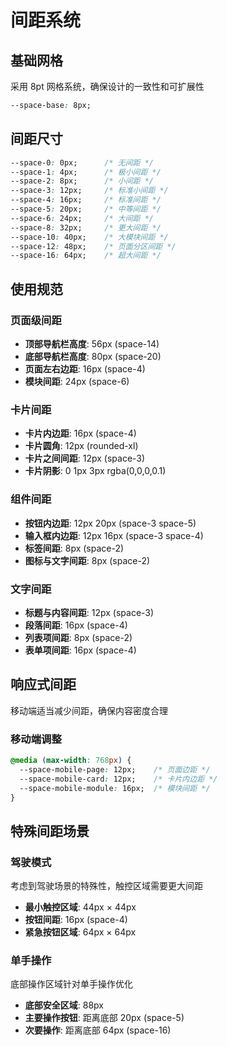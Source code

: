 # 间距系统

## 基础网格
采用 8pt 网格系统，确保设计的一致性和可扩展性

```css
--space-base: 8px;
```

## 间距尺寸
```css
--space-0: 0px;      /* 无间距 */
--space-1: 4px;      /* 极小间距 */
--space-2: 8px;      /* 小间距 */
--space-3: 12px;     /* 标准小间距 */
--space-4: 16px;     /* 标准间距 */
--space-5: 20px;     /* 中等间距 */
--space-6: 24px;     /* 大间距 */
--space-8: 32px;     /* 更大间距 */
--space-10: 40px;    /* 大模块间距 */
--space-12: 48px;    /* 页面分区间距 */
--space-16: 64px;    /* 超大间距 */
```

## 使用规范

### 页面级间距
- **顶部导航栏高度**: 56px (space-14)
- **底部导航栏高度**: 80px (space-20)
- **页面左右边距**: 16px (space-4)
- **模块间距**: 24px (space-6)

### 卡片间距
- **卡片内边距**: 16px (space-4)
- **卡片圆角**: 12px (rounded-xl)
- **卡片之间间距**: 12px (space-3)
- **卡片阴影**: 0 1px 3px rgba(0,0,0,0.1)

### 组件间距
- **按钮内边距**: 12px 20px (space-3 space-5)
- **输入框内边距**: 12px 16px (space-3 space-4)
- **标签间距**: 8px (space-2)
- **图标与文字间距**: 8px (space-2)

### 文字间距
- **标题与内容间距**: 12px (space-3)
- **段落间距**: 16px (space-4)
- **列表项间距**: 8px (space-2)
- **表单项间距**: 16px (space-4)

## 响应式间距
移动端适当减少间距，确保内容密度合理

### 移动端调整
```css
@media (max-width: 768px) {
  --space-mobile-page: 12px;    /* 页面边距 */
  --space-mobile-card: 12px;    /* 卡片内边距 */
  --space-mobile-module: 16px;  /* 模块间距 */
}
```

## 特殊间距场景

### 驾驶模式
考虑到驾驶场景的特殊性，触控区域需要更大间距
- **最小触控区域**: 44px × 44px
- **按钮间距**: 16px (space-4)
- **紧急按钮区域**: 64px × 64px

### 单手操作
底部操作区域针对单手操作优化
- **底部安全区域**: 88px
- **主要操作按钮**: 距离底部 20px (space-5)
- **次要操作**: 距离底部 64px (space-16) 